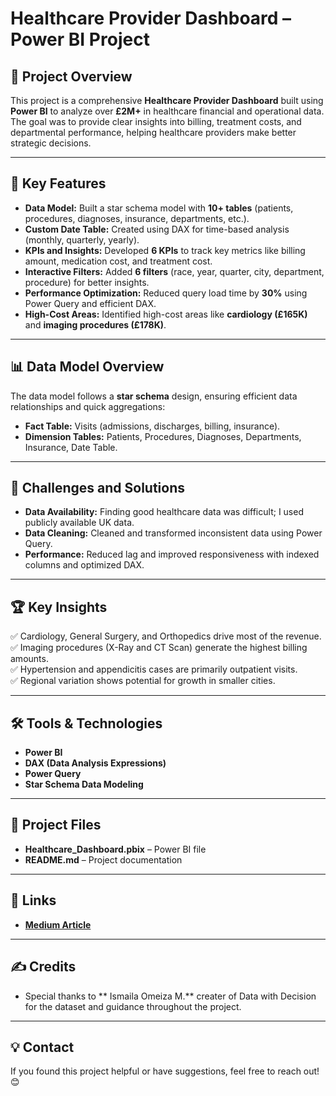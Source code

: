 # Healthcare Provider Dashboard – Power BI Project  

## 🏥 **Project Overview**  
This project is a comprehensive **Healthcare Provider Dashboard** built using **Power BI** to analyze over **£2M+** in healthcare financial and operational data. The goal was to provide clear insights into billing, treatment costs, and departmental performance, helping healthcare providers make better strategic decisions.  

---

## 🚀 **Key Features**  
- **Data Model:** Built a star schema model with **10+ tables** (patients, procedures, diagnoses, insurance, departments, etc.).  
- **Custom Date Table:** Created using DAX for time-based analysis (monthly, quarterly, yearly).  
- **KPIs and Insights:** Developed **6 KPIs** to track key metrics like billing amount, medication cost, and treatment cost.  
- **Interactive Filters:** Added **6 filters** (race, year, quarter, city, department, procedure) for better insights.  
- **Performance Optimization:** Reduced query load time by **30%** using Power Query and efficient DAX.  
- **High-Cost Areas:** Identified high-cost areas like **cardiology (£165K)** and **imaging procedures (£178K)**.  

---

## 📊 **Data Model Overview**  
The data model follows a **star schema** design, ensuring efficient data relationships and quick aggregations:  
- **Fact Table:** Visits (admissions, discharges, billing, insurance).  
- **Dimension Tables:** Patients, Procedures, Diagnoses, Departments, Insurance, Date Table.  

---

## 🌟 **Challenges and Solutions**  
- **Data Availability:** Finding good healthcare data was difficult; I used publicly available UK data.  
- **Data Cleaning:** Cleaned and transformed inconsistent data using Power Query.  
- **Performance:** Reduced lag and improved responsiveness with indexed columns and optimized DAX.  

---

## 🏆 **Key Insights**  
✅ Cardiology, General Surgery, and Orthopedics drive most of the revenue.  
✅ Imaging procedures (X-Ray and CT Scan) generate the highest billing amounts.  
✅ Hypertension and appendicitis cases are primarily outpatient visits.  
✅ Regional variation shows potential for growth in smaller cities.  

---

## 🛠️ **Tools & Technologies**  
- **Power BI**  
- **DAX (Data Analysis Expressions)**  
- **Power Query**  
- **Star Schema Data Modeling**  

---

## 📂 **Project Files**  
- **Healthcare_Dashboard.pbix** – Power BI file  
- **README.md** – Project documentation  

---

## 🔗 **Links**  
- **[Medium Article](https://medium.com/@kumardeepaks2k/building-a-healthcare-provider-dashboard-with-power-bi-34a55091fe36)**

---

## ✍️ **Credits**  
- Special thanks to ** Ismaila Omeiza M.** creater of Data with Decision for the dataset and guidance throughout the project.  

---

## 💡 **Contact**  
If you found this project helpful or have suggestions, feel free to reach out! 😊  
